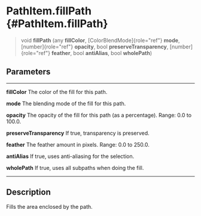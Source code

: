 PathItem.fillPath {#PathItem.fillPath}
=================

> void **fillPath** (any **fillColor**, [ColorBlendMode]{role="ref"}
> **mode**, [number]{role="ref"} **opacity**, bool
> **preserveTransparency**, [number]{role="ref"} **feather**, bool
> **antiAlias**, bool **wholePath**)

Parameters
----------

  -------------------------- -----------------------------------------------------
  **fillColor**              The color of the fill for this path.

  **mode**                   The blending mode of the fill for this path.

  **opacity**                The opacity of the fill for this path (as a
                             percentage). Range: 0.0 to 100.0.

  **preserveTransparency**   If true, transparency is preserved.

  **feather**                The feather amount in pixels. Range: 0.0 to 250.0.

  **antiAlias**              If true, uses anti-aliasing for the selection.

  **wholePath**              If true, uses all subpaths when doing the fill.
  -------------------------- -----------------------------------------------------

Description
-----------

Fills the area enclosed by the path.
